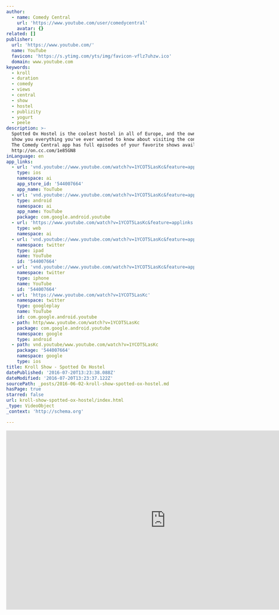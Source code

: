 ```yaml
---
author:
  - name: Comedy Central
    url: 'https://www.youtube.com/user/comedycentral'
    avatar: {}
related: []
publisher:
  url: 'https://www.youtube.com/'
  name: YouTube
  favicon: 'https://s.ytimg.com/yts/img/favicon-vflz7uhzw.ico'
  domain: www.youtube.com
keywords:
  - kroll
  - duration
  - comedy
  - views
  - central
  - show
  - hostel
  - publizity
  - yogurt
  - peele
description: >-
  Spotted Ox Hostel is the coolest hostel in all of Europe, and the owners will
  show you everything you've ever wanted to know about visiting the continent.
  The Comedy Central app has full episodes of your favorite shows available now.
  http://on.cc.com/1e85GN8
inLanguage: en
app_links:
  - url: 'vnd.youtube://www.youtube.com/watch?v=1YCOT5LasKc&feature=applinks'
    type: ios
    namespace: ai
    app_store_id: '544007664'
    app_name: YouTube
  - url: 'vnd.youtube://www.youtube.com/watch?v=1YCOT5LasKc&feature=applinks'
    type: android
    namespace: ai
    app_name: YouTube
    package: com.google.android.youtube
  - url: 'https://www.youtube.com/watch?v=1YCOT5LasKc&feature=applinks'
    type: web
    namespace: ai
  - url: 'vnd.youtube://www.youtube.com/watch?v=1YCOT5LasKc&feature=applinks'
    namespace: twitter
    type: ipad
    name: YouTube
    id: '544007664'
  - url: 'vnd.youtube://www.youtube.com/watch?v=1YCOT5LasKc&feature=applinks'
    namespace: twitter
    type: iphone
    name: YouTube
    id: '544007664'
  - url: 'https://www.youtube.com/watch?v=1YCOT5LasKc'
    namespace: twitter
    type: googleplay
    name: YouTube
    id: com.google.android.youtube
  - path: http/www.youtube.com/watch?v=1YCOT5LasKc
    package: com.google.android.youtube
    namespace: google
    type: android
  - path: vnd.youtube/www.youtube.com/watch?v=1YCOT5LasKc
    package: '544007664'
    namespace: google
    type: ios
title: Kroll Show - Spotted Ox Hostel
datePublished: '2016-07-20T13:23:38.088Z'
dateModified: '2016-07-20T13:23:37.122Z'
sourcePath: _posts/2016-06-02-kroll-show-spotted-ox-hostel.md
hasPage: true
starred: false
url: kroll-show-spotted-ox-hostel/index.html
_type: VideoObject
_context: 'http://schema.org'

---
```

<iframe src="https://cdn.embedly.com/widgets/media.html?src=https%3A%2F%2Fwww.youtube.com%2Fembed%2F1YCOT5LasKc%3Ffeature%3Doembed&amp;url=http%3A%2F%2Fwww.youtube.com%2Fwatch%3Fv%3D1YCOT5LasKc&amp;image=https%3A%2F%2Fi.ytimg.com%2Fvi%2F1YCOT5LasKc%2Fhqdefault.jpg&amp;key=b7d04c9b404c499eba89ee7072e1c4f7&amp;type=text%2Fhtml&amp;schema=youtube" width="854" height="480" scrolling="no" frameborder="0" allowfullscreen="" style=""></iframe>